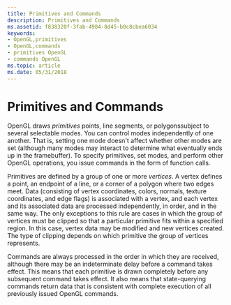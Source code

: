 ```yaml
---
title: Primitives and Commands
description: Primitives and Commands
ms.assetid: f838320f-3fab-4984-8d45-b0c8cbea6034
keywords:
- OpenGL,primitives
- OpenGL,commands
- primitives OpenGL
- commands OpenGL
ms.topic: article
ms.date: 05/31/2018
---
```


# Primitives and Commands

OpenGL draws *primitives* points, line segments, or polygonssubject to several selectable modes. You can control modes independently of one another. That is, setting one mode doesn't affect whether other modes are set (although many modes may interact to determine what eventually ends up in the framebuffer). To specify primitives, set modes, and perform other OpenGL operations, you issue commands in the form of function calls.

Primitives are defined by a group of one or more *vertices*. A vertex defines a point, an endpoint of a line, or a corner of a polygon where two edges meet. Data (consisting of vertex coordinates, colors, normals, texture coordinates, and edge flags) is associated with a vertex, and each vertex and its associated data are processed independently, in order, and in the same way. The only exceptions to this rule are cases in which the group of vertices must be clipped so that a particular primitive fits within a specified region. In this case, vertex data may be modified and new vertices created. The type of clipping depends on which primitive the group of vertices represents.

Commands are always processed in the order in which they are received, although there may be an indeterminate delay before a command takes effect. This means that each primitive is drawn completely before any subsequent command takes effect. It also means that state-querying commands return data that is consistent with complete execution of all previously issued OpenGL commands.

 

 




